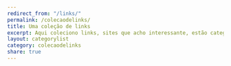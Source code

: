 ```yaml
---
redirect_from: "/links/"
permalink: /colecaodelinks/
title: Uma coleção de links
excerpt: Aqui coleciono links, sites que acho interessante, estão categorizados pelas tags que representam.
layout: categorylist
category: colecaodelinks 
share: true 
---
```

